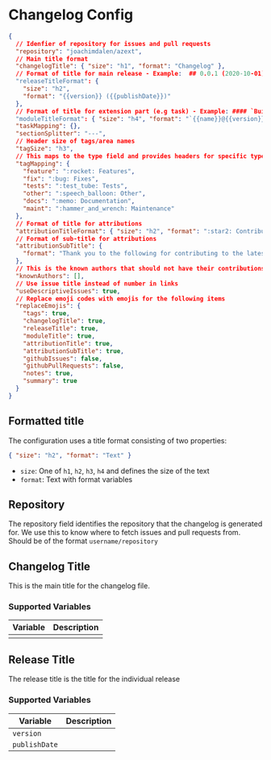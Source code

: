 # Changelog Config

```json
{
  // Idenfier of repository for issues and pull requests
  "repository": "joachimdalen/azext",
  // Main title format
  "changelogTitle": { "size": "h1", "format": "Changelog" },
  // Format of title for main release - Example:  ## 0.0.1 (2020-10-01)
  "releaseTitleFormat": {
    "size": "h2",
    "format": "{{version}} ({{publishDate}})"
  },
  // Format of title for extension part (e.g task) - Example: #### `BuildTaskOne@2.1.45`
  "moduleTitleFormat": { "size": "h4", "format": "`{{name}}@{{version}}`" },
  "taskMapping": {},
  "sectionSplitter": "---",
  // Header size of tags/area names
  "tagSize": "h3",
  // This maps to the type field and provides headers for specific types
  "tagMapping": {
    "feature": ":rocket: Features",
    "fix": ":bug: Fixes",
    "tests": ":test_tube: Tests",
    "other": ":speech_balloon: Other",
    "docs": ":memo: Documentation",
    "maint": ":hammer_and_wrench: Maintenance"
  },
  // Format of title for attributions
  "attributionTitleFormat": { "size": "h2", "format": ":star2: Contributors" },
  // Format of sub-title for attributions
  "attributionSubTitle": {
    "format": "Thank you to the following for contributing to the latest release"
  },
  // This is the known authors that should not have their contributions listed in the changelog
  "knownAuthors": [],
  // Use issue title instead of number in links
  "useDescriptiveIssues": true,
  // Replace emoji codes with emojis for the following items
  "replaceEmojis": {
    "tags": true,
    "changelogTitle": true,
    "releaseTitle": true,
    "moduleTitle": true,
    "attributionTitle": true,
    "attributionSubTitle": true,
    "githubIssues": false,
    "githubPullRequests": false,
    "notes": true,
    "summary": true
  }
}
```

## Formatted title

The configuration uses a title format consisting of two properties:

```json
{ "size": "h2", "format": "Text" }
```

- `size`: One of `h1`, `h2`, `h3`, `h4` and defines the size of the text
- `format`: Text with format variables

## Repository

The repository field identifies the repository that the changelog is generated for. We use this to know where to fetch issues and pull requests from. Should be of the format `username/repository`

## Changelog Title

This is the main title for the changelog file.

### Supported Variables

| Variable | Description |
| -------- | ----------- |
|          |             |

## Release Title

The release title is the title for the individual release

### Supported Variables

| Variable      | Description |
| ------------- | ----------- |
| `version`     |             |
| `publishDate` |             |
